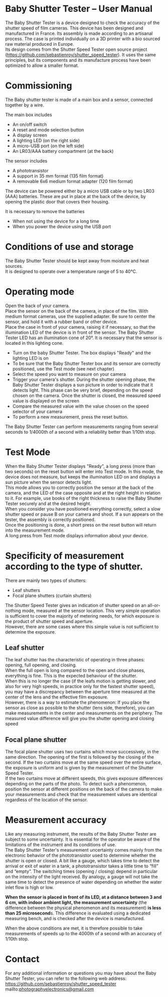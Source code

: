 # Baby Shutter Tester – User Manual  

The Baby Shutter Tester is a device designed to check the accuracy of the shutter speed of film cameras.
This device has been designed and manufactured in France. Its assembly is made according to an artisanal process. The case is printed individually on a 3D printer with a bio sourced raw material produced in Europe.  
Its design comes from the Shutter Speed Tester open source project (https://github.com/sebastienroy/shutter_speed_tester). It uses the same principles, but its components and its manufacture process have been optimized to allow a smaller format.  
# Commissioning
The Baby shutter tester is made of a main box and a sensor, connected together by a wire.  

The main box includes
- An on/off switch
- A reset and mode selection button
- A display screen
- A lighting LED (on the right side)
- A micro-USB port (on the left side)
- An LR03/AAA battery compartment (at the back)


The sensor includes  
- A phototransistor
- A support in 35 mm format (135 film format)
- A removable 6x6 medium format adapter (120 film format)  

The device can be powered either by a micro USB cable or by two LR03 (AAA) batteries. These are put in place at the back of the device, by opening the plastic door that covers their housing.  

It is necessary to remove the batteries  
- When not using the device for a long time
- When you power the device using the USB port  

# Conditions of use and storage  

The Baby Shutter Tester should be kept away from moisture and heat sources.  
It is designed to operate over a temperature range of 5 to 40°C.  

# Operating mode  

Open the back of your camera.  
Place the sensor on the back of the camera, in place of the film. With medium format cameras, use the supplied adapter. Be sure to center the sensor, and hold it with a rubber band or other device.  
Place the case in front of your camera, raising it if necessary, so that the illumination LED of the device is in front of the sensor. The Baby Shutter Tester LED has an illumination cone of 20°. It is necessary that the sensor is located in this lighting cone.  
- Turn on the baby Shutter Tester. The box displays "Ready" and the lighting LED is on
- To be sure that the Baby Shutter Tester box and its sensor are correctly positioned, use the Test mode (see next chapter)
- Select the speed you want to measure on your camera
- Trigger your camera's shutter. During the shutter opening phase, the Baby Shutter Tester displays a sun picture in order to indicate that it detects light. This phase can be very brief, depending on the speed chosen on the camera. Once the shutter is closed, the measured speed value is displayed on the screen
- Compare the measured value with the value chosen on the speed selector of your camera
- To perform a new measurement, press the reset button.  

The Baby Shutter Tester can perform measurements ranging from several seconds to 1/4000th of a second with a reliability better than 1/10th stop.  

# Test Mode  

When the Baby Shutter Tester displays "Ready", a long press (more than two seconds) on the reset button will enter into Test mode. In this mode, the device does not measure, but keeps the illumination LED on and displays a sun picture when the sensor detects light.  
This mode allows you to correctly position the sensor at the back of the camera, and the LED of the case opposite and at the right height in relation to it. For example, use books of the right thickness to raise the Baby Shutter Tester securely and at the desired height.  
When you consider you have positioned everything correctly, select a slow shutter speed or pause B on your camera and shoot. If a sun appears on the tester, the assembly is correctly positioned.  
Once the positioning is done, a short press on the reset button will return into the measurement mode.  
A long press from Test mode displays information about your device.  

# Specificity of measurement according to the type of shutter.  

There are mainly two types of shutters:  
- Leaf shutters
- Focal plane shutters (curtain shutters)  

The Shutter Speed Tester gives an indication of shutter speed on an all-or-nothing mode, measured at the sensor location. This very simple operation is sufficient to cover the majority of metering needs, for which exposure is the product of shutter speed and aperture.  
However, there are some cases where this simple value is not sufficient to determine the exposure.  

## Leaf shutter  

The leaf shutter has the characteristic of operating in three phases: opening, full opening, and closing.  
When the full open is long compared to the open and close phases, everything is fine. This is the expected behaviour of the shutter.  
When this is no longer the case (if the leafs motion is getting slower, and also for very high speeds, in practice only for the fastest shutter speed), you may have a discrepancy between the aperture time measured at the center of the lens and the effective film exposure.  
However, there is a way to estimate the phenomenon: If you place the sensor as close as possible to the shutter (lens side, therefore), you can make measurements in the center and measurements on the periphery. The measured value difference will give you the shutter opening and closing speed  

## Focal plane shutter  

The focal plane shutter uses two curtains which move successively, in the same direction. The opening of the first is followed by the closing of the second. If the two curtains move at the same speed over the entire surface, the exposure is uniform and is given by the measurement of the Shutter Speed Tester.  
If the two curtains move at different speeds, this gives exposure differences depending on the parts of the photo. To detect such a phenomenon, position the sensor at different positions on the back of the camera to make your measurements and check that the measurement values are identical regardless of the location of the sensor.  

# Measurement accuracy

Like any measuring instrument, the results of the Baby Shutter Tester are subject to some uncertainty. It is essential for the operator be aware of the limitations of the instrument and its conditions of use.  
The Baby Shutter Tester's measurement uncertainty comes mainly from the electronic behavior of the phototransistor used to determine whether the shutter is open or closed. A bit like a gauge, which takes time to detect the arrival or exit of water in a tank, a phototransistor takes a little time to “fill” and “empty”. The switching times (opening / closing) depend in particular on the intensity of the light received. By analogy, a gauge will not take the same time to detect the presence of water depending on whether the water inlet flow is high or low.  

**When the sensor is placed in front of its LED, at a distance between 3 and 6 cm, with indoor ambient light, the measurement uncertainty** (the difference between the physical phenomenon and its measurement) **is less than 25 microsecond**s. This difference is evaluated using a dedicated measuring bench, and is checked after the device is manufactured.  

When the above conditions are met, it is therefore possible to take measurements of speeds up to the 4000th of a second with an accuracy of 1/10th stop.

# Contact
For any additional information or questions you may have about the Baby Shutter Tester, you can refer to the following web address:  
https://github.com/sebastienroy/shutter_speed_tester  
mailto:photographyelectronics@gmail.com
